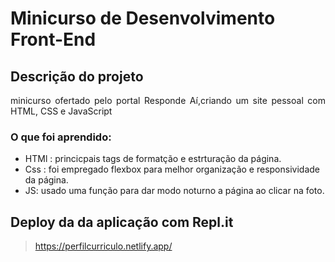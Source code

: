# Minicurso de Desenvolvimento Front-End
## Descrição do projeto
<p align="justify">minicurso ofertado pelo portal Responde Aí,criando um site pessoal com HTML, CSS e JavaScript</p>

 ### O que foi aprendido:
   - HTMl : princicpais tags de formatção e estrturação da página.
   - Css : foi empregado flexbox para melhor organização e responsividade da página.
   - JS: usado uma função para dar modo noturno a página ao clicar na foto.
   
 ## Deploy da da aplicação com Repl.it
  >https://perfilcurriculo.netlify.app/
  

